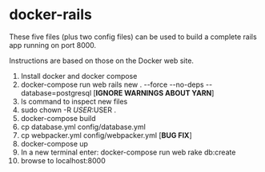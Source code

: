 # docker-rails

These five files (plus two config files) can be used to build a complete rails app running on port 8000.

Instructions are based on those on the Docker web site.

1. Install docker and docker compose
2. docker-compose run web rails new . --force --no-deps --database=postgresql  [**IGNORE WARNINGS ABOUT YARN**]
3. ls command to inspect new files
4. sudo chown -R $USER:$USER .
5. docker-compose build
6. cp database.yml config/database.yml
7. cp webpacker.yml config/webpacker.yml  [**BUG FIX**] 
8. docker-compose up
9. In a new terminal enter: docker-compose run web rake db:create
10. browse to localhost:8000

